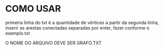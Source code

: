 # COMO USAR
primeira linha do txt é a quantidade de vértices
a partir da segunda linha, inserir as arestas conectadas separadas por enter, fazer conforme o exemplo.txt

O NOME DO ARQUIVO DEVE SER GRAFO.TXT